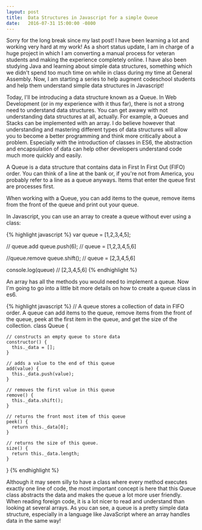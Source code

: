 ```yaml
---
layout: post
title:  Data Structures in Javascript for a simple Queue
date:   2016-07-31 15:00:00 -0800
---
```


Sorry for the long break since my last post! I have been learning a lot and working very hard at my work! As a short status update, I am in charge of a huge project in which I am converting a manual process for veteran students and making the experience completely online. I have also been studying Java and learning about simple data structures, something which we didn't spend too much time on while in class during my time at General Assembly. Now, I am starting a series to help augment codeschool students and help them understand simple data structures in Javascript!

Today, I'll be introducing a data structure known as a Queue. In Web Development (or in my experience with it thus far), there is not a strong need to understand data structures. You can get awawy with not understanding data structures at all, actually. For example, a Queues and Stacks can be implemented with an array. I do believe however that understanding and mastering different types of data structures will allow you to become a better programming and think more critically about a problem. Especially with the introduction of classes in ES6, the abstraction and encapsulation of data can help other developers understand code much more quickly and easily. 

A Queue is a data structure that contains data in First In First Out (FIFO) order. You can think of a line at the bank or, if you're not from America, you probably refer to a line as a queue anyways. Items that enter the queue first are processes first.

When working with a Queue, you can add items to the queue, remove items from the front of the queue and print out your queue.

In Javascript, you can use an array to create a queue without ever using a class:

{% highlight javascript %}
  var queue = [1,2,3,4,5];

  // queue.add
  queue.push(6); // queue = [1,2,3,4,5,6]

  //queue.remove
  queue.shift(); // queue = [2,3,4,5,6]

  console.log(queue) // [2,3,4,5,6]
{% endhighlight %}

An array has all the methods you would need to implement a queue. Now I'm going to go into a little bit more details on how to create a queue class in es6.

{% highlight javascript %}
  // A queue stores a collection of data in FIFO order. A queue can add items to the queue, remove items from the front of the queue, peek at the first item in the queue, and get the size of the collection.
  class Queue {

    // constructs an empty queue to store data
    constructor() {
      this._data = [];
    }

    // adds a value to the end of this queue
    add(value) {
      this._data.push(value);
    }

    // removes the first value in this queue
    remove() {
      this._data.shift();
    }

    // returns the front most item of this queue
    peek() {
      return this._data[0];
    }

    // returns the size of this queue.
    size() {
      return this._data.length;
    }
  }
{% endhighlight %}

Although it may seem silly to have a class where every method executes exactly one line of code, the most important concept is here that this Queue class abstracts the data and makes the queue a lot more user friendly. When reading foreign code, it is a lot nicer to read and understand than looking at several arrays. As you can see, a queue is a pretty simple data structure, especially in a language like JavaScript where an array handles data in the same way!
